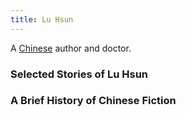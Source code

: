 ```yaml
---
title: Lu Hsun
---
```


A [Chinese](../index.html) author and doctor.

### Selected Stories of Lu Hsun

### A Brief History of Chinese Fiction
